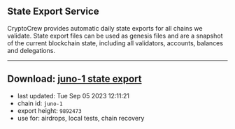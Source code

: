 ## State Export Service
CryptoCrew provides automatic daily state exports for all chains we validate. State export files can be used as genesis files and are a snapshot of the current blockchain state, including all validators, accounts, balances and delegations.

---
**Download: [juno-1 state export](https://dl.ccvalidators.com/SERVICE/juno/juno-1_export_9892473.json)**
---

- last updated: Tue Sep 05 2023 12:11:21
- chain id: `juno-1`
- export height: `9892473`
- use for: airdrops, local tests, chain recovery

